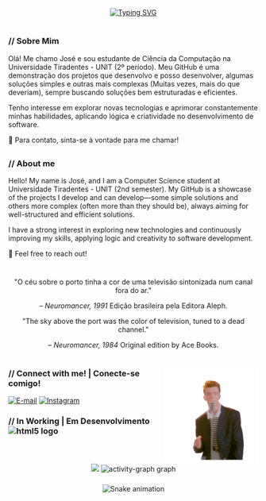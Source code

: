 <div align="center">
  <a href="https://git.io/typing-svg"><img src="https://readme-typing-svg.demolab.com?font=VT323&size=22&pause=1000&color=FFFFFF&background=0D1117&center=true&vCenter=true&width=435&lines=Welcome+To+My+Profile+!!;Bem+vindo+ao+meu+Perfil!;JM+%7C+Jos%C3%A9+Matheus" alt="Typing SVG" /></a>
  </a>
</div>

#
<h3 align="left">// Sobre Mim</h3>

Olá! Me chamo José e sou estudante de Ciência da Computação na Universidade Tiradentes - UNIT (2º período).
Meu GitHub é uma demonstração dos projetos que desenvolvo e posso desenvolver, algumas soluções simples e outras mais complexas (Muitas vezes, mais do que deveriam), sempre buscando soluções bem estruturadas e eficientes.

Tenho interesse em explorar novas tecnologias e aprimorar constantemente minhas habilidades, aplicando lógica e criatividade no desenvolvimento de software.

📩 Para contato, sinta-se à vontade para me chamar!

##

<h3 align="left">// About me</h3>

Hello! My name is José, and I am a Computer Science student at Universidade Tiradentes - UNIT (2nd semester).
My GitHub is a showcase of the projects I develop and can develop—some simple solutions and others more complex (often more than they should be), always aiming for well-structured and efficient solutions.

I have a strong interest in exploring new technologies and continuously improving my skills, applying logic and creativity to software development.

📩 Feel free to reach out!

#

<p align="center">
  "O céu sobre o porto tinha a cor de uma televisão sintonizada num canal fora do ar."
</p>
<p align="center">
  – <i>Neuromancer, 1991</i> 
  Edição brasileira pela Editora Aleph.
</p>

<p align="center">
  "The sky above the port was the color of television, tuned to a dead channel."
</p>
<p align="center">
  – <i>Neuromancer, 1984</i>
  Original edition by Ace Books.
</p>
  
#

<img align="right" alt="" height="190px" src="./src/rickrolling.gif">

<h3 align="left">// Connect with me! | Conecte-se comigo!</h3>

[![E-mail](https://img.shields.io/badge/-Email-000?style=for-the-badge&logo=microsoft-outlook&logoColor=FF00F6&color:FFF)](mailto:jmatheus_vida@outlook.com)
[![Instagram](https://img.shields.io/badge/-Instagram-000?style=for-the-badge&logo=instagram&logoColor=FF00F6&color:FFF)](https://www.instagram.com/mr_jmatheus/)


<h3 align="left">// In Working | Em Desenvolvimento

<div align="left">
  <img src="https://cdn.jsdelivr.net/gh/devicons/devicon/icons/python/python-original.svg" height="25" alt="html5 logo"  />
  <img width="8" />
</div>

#

  <br>
<div align="center">
    <img src=https://github-readme-stats.vercel.app/api?username=jm-works&hide_title=true&hide_rank=false&show_icons=true&include_all_commits=true&count_private=true&disable_animations=false&theme=radical&locale=en&hide_border=false&order=1"  />
    <img src="https://github-readme-activity-graph.vercel.app/graph?username=jm-works&radius=16&theme=redical&area=true&order=5&custom_title=Gr%C3%A1fico%20de%20Contribui%C3%A7%C3%B5es%20%7C%20Contribution%20Graph" height="300" alt="activity-graph graph"  />
</div>


###
<div align="center">
  <img src="https://raw.githubusercontent.com/jm-works/jm-works/output/snake.svg" alt="Snake animation" />

###
